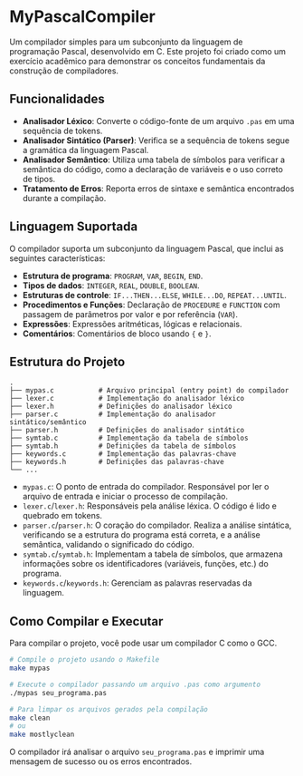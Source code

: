 # MyPascalCompiler

Um compilador simples para um subconjunto da linguagem de programação Pascal, desenvolvido em C. Este projeto foi criado como um exercício acadêmico para demonstrar os conceitos fundamentais da construção de compiladores.

## Funcionalidades

  * **Analisador Léxico**: Converte o código-fonte de um arquivo `.pas` em uma sequência de tokens.
  * **Analisador Sintático (Parser)**: Verifica se a sequência de tokens segue a gramática da linguagem Pascal.
  * **Analisador Semântico**: Utiliza uma tabela de símbolos para verificar a semântica do código, como a declaração de variáveis e o uso correto de tipos.
  * **Tratamento de Erros**: Reporta erros de sintaxe e semântica encontrados durante a compilação.

## Linguagem Suportada

O compilador suporta um subconjunto da linguagem Pascal, que inclui as seguintes características:

  * **Estrutura de programa**: `PROGRAM`, `VAR`, `BEGIN`, `END`.
  * **Tipos de dados**: `INTEGER`, `REAL`, `DOUBLE`, `BOOLEAN`.
  * **Estruturas de controle**: `IF...THEN...ELSE`, `WHILE...DO`, `REPEAT...UNTIL`.
  * **Procedimentos e Funções**: Declaração de `PROCEDURE` e `FUNCTION` com passagem de parâmetros por valor e por referência (`VAR`).
  * **Expressões**: Expressões aritméticas, lógicas e relacionais.
  * **Comentários**: Comentários de bloco usando `{` e `}`.

## Estrutura do Projeto

```
.
├── mypas.c           # Arquivo principal (entry point) do compilador
├── lexer.c           # Implementação do analisador léxico
├── lexer.h           # Definições do analisador léxico
├── parser.c          # Implementação do analisador sintático/semântico
├── parser.h          # Definições do analisador sintático
├── symtab.c          # Implementação da tabela de símbolos
├── symtab.h          # Definições da tabela de símbolos
├── keywords.c        # Implementação das palavras-chave
├── keywords.h        # Definições das palavras-chave
└── ...
```

  * `mypas.c`: O ponto de entrada do compilador. Responsável por ler o arquivo de entrada e iniciar o processo de compilação.
  * `lexer.c`/`lexer.h`: Responsáveis pela análise léxica. O código é lido e quebrado em tokens.
  * `parser.c`/`parser.h`: O coração do compilador. Realiza a análise sintática, verificando se a estrutura do programa está correta, e a análise semântica, validando o significado do código.
  * `symtab.c`/`symtab.h`: Implementam a tabela de símbolos, que armazena informações sobre os identificadores (variáveis, funções, etc.) do programa.
  * `keywords.c`/`keywords.h`: Gerenciam as palavras reservadas da linguagem.

## Como Compilar e Executar

Para compilar o projeto, você pode usar um compilador C como o GCC.

```bash
# Compile o projeto usando o Makefile
make mypas

# Execute o compilador passando um arquivo .pas como argumento
./mypas seu_programa.pas

# Para limpar os arquivos gerados pela compilação
make clean
# ou
make mostlyclean
```

O compilador irá analisar o arquivo `seu_programa.pas` e imprimir uma mensagem de sucesso ou os erros encontrados.
